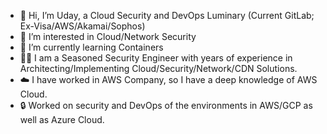 - 👋 Hi, I’m Uday, a Cloud Security and DevOps Luminary (Current GitLab; Ex-Visa/AWS/Akamai/Sophos)
- 👀 I’m interested in Cloud/Network Security
- 🌱 I’m currently learning Containers
- 👨‍🔬 I am a Seasoned Security Engineer with years of experience in Architecting/Implementing Cloud/Security/Network/CDN Solutions.
- ☁️ I have worked in AWS Company, so I have a deep knowledge of AWS Cloud.
- 🔒 Worked on security and DevOps of the environments in AWS/GCP as well as Azure Cloud.

<!---
uday9998/uday9998 is a ✨ special ✨ repository because its `README.md` (this file) appears on your GitHub profile.
You can click the Preview link to take a look at your changes.
--->
